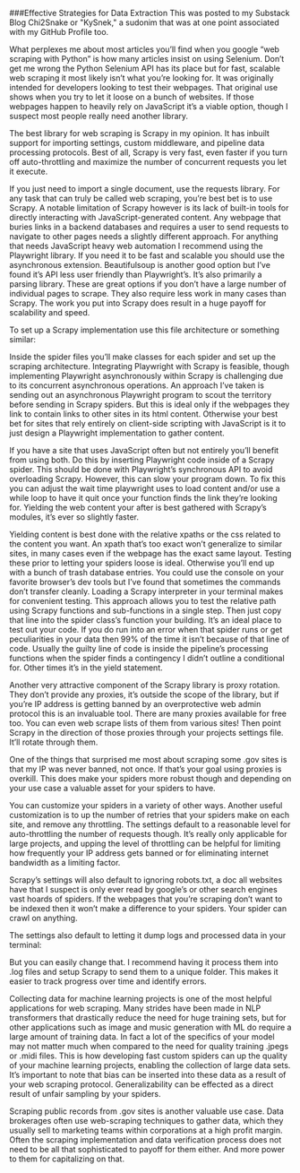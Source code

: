 ###Effective Strategies for Data Extraction
This was posted to my Substack Blog Chi2Snake or "KySnek," a sudonim that was at one point associated with my GitHub Profile too. 


What perplexes me about most articles you’ll find when you google “web scraping with Python” is how many articles insist on using Selenium. Don’t get me wrong the Python Selenium API has its place but for fast, scalable web scraping it most likely isn’t what you’re looking for. It was originally intended for developers looking to test their webpages. That original use shows when you try to let it loose on a bunch of websites. If those webpages happen to heavily rely on JavaScript it’s a viable option, though I suspect most people really need another library.

The best library for web scraping is Scrapy in my opinion. It has inbuilt support for importing settings, custom middleware, and pipeline data processing protocols. Best of all, Scrapy is very fast, even faster if you turn off auto-throttling and maximize the number of concurrent requests you let it execute.

If you just need to import a single document, use the requests library. For any task that can truly be called web scraping, you’re best bet is to use Scrapy. A notable limitation of Scrapy however is its lack of built-in tools for directly interacting with JavaScript-generated content. Any webpage that buries links in a backend databases and requires a user to send requests to navigate to other pages needs a slightly different approach. For anything that needs JavaScript heavy web automation I recommend using the Playwright library. If you need it to be fast and scalable you should use the asynchronous extension. Beautifulsoup is another good option but I’ve found it’s API less user friendly than Playwright’s. It’s also primarily a parsing library. These are great options if you don’t have a large number of individual pages to scrape. They also require less work in many cases than Scrapy. The work you put into Scrapy does result in a huge payoff for scalability and speed.

To set up a Scrapy implementation use this file architecture or something similar:


Inside the spider files you’ll make classes for each spider and set up the scraping architecture. Integrating Playwright with Scrapy is feasible, though implementing Playwright asynchronously within Scrapy is challenging due to its concurrent asynchronous operations. An approach I’ve taken is sending out an asynchronous Playwright program to scout the territory before sending in Scrapy spiders. But this is ideal only if the webpages they link to contain links to other sites in its html content. Otherwise your best bet for sites that rely entirely on client-side scripting with JavaScript is it to just design a Playwright implementation to gather content.

If you have a site that uses JavaScript often but not entirely you’ll benefit from using both. Do this by inserting Playwright code inside of a Scrapy spider. This should be done with Playwright’s synchronous API to avoid overloading Scrapy. However, this can slow your program down. To fix this you can adjust the wait time playwright uses to load content and/or use a while loop to have it quit once your function finds the link they’re looking for. Yielding the web content your after is best gathered with Scrapy’s modules, it’s ever so slightly faster.

Yielding content is best done with the relative xpaths or the css related to the content you want. An xpath that’s too exact won’t generalize to similar sites, in many cases even if the webpage has the exact same layout. Testing these prior to letting your spiders loose is ideal. Otherwise you’ll end up with a bunch of trash database entries. You could use the console on your favorite browser’s dev tools but I’ve found that sometimes the commands don’t transfer cleanly. Loading a Scrapy interpreter in your terminal makes for convenient testing. This approach allows you to test the relative path using Scrapy functions and sub-functions in a single step. Then just copy that line into the spider class’s function your building. It’s an ideal place to test out your code. If you do run into an error when that spider runs or get peculiarities in your data then 99% of the time it isn’t because of that line of code. Usually the guilty line of code is inside the pipeline’s processing functions when the spider finds a contingency I didn’t outline a conditional for. Other times it’s in the yield statement.

Another very attractive component of the Scrapy library is proxy rotation. They don’t provide any proxies, it’s outside the scope of the library, but if you’re IP address is getting banned by an overprotective web admin protocol this is an invaluable tool. There are many proxies available for free too. You can even web scrape lists of them from various sites! Then point Scrapy in the direction of those proxies through your projects settings file. It’ll rotate through them.

One of the things that surprised me most about scraping some .gov sites is that my IP was never banned, not once. If that’s your goal using proxies is overkill. This does make your spiders more robust though and depending on your use case a valuable asset for your spiders to have.

You can customize your spiders in a variety of other ways. Another useful customization is to up the number of retries that your spiders make on each site, and remove any throttling. The settings default to a reasonable level for auto-throttling the number of requests though. It’s really only applicable for large projects, and upping the level of throttling can be helpful for limiting how frequently your IP address gets banned or for eliminating internet bandwidth as a limiting factor.

Scrapy’s settings will also default to ignoring robots.txt, a doc all websites have that I suspect is only ever read by google’s or other search engines vast hoards of spiders. If the webpages that you’re scraping don’t want to be indexed then it won’t make a difference to your spiders. Your spider can crawl on anything.

The settings also default to letting it dump logs and processed data in your terminal:


But you can easily change that. I recommend having it process them into .log files and setup Scrapy to send them to a unique folder. This makes it easier to track progress over time and identify errors.

Collecting data for machine learning projects is one of the most helpful applications for web scraping. Many strides have been made in NLP transformers that drastically reduce the need for huge training sets, but for other applications such as image and music generation with ML do require a large amount of training data. In fact a lot of the specifics of your model may not matter much when compared to the need for quality training .jpegs or .midi files. This is how developing fast custom spiders can up the quality of your machine learning projects, enabling the collection of large data sets. It’s important to note that bias can be inserted into these data as a result of your web scraping protocol. Generalizability can be effected as a direct result of unfair sampling by your spiders.

Scraping public records from .gov sites is another valuable use case. Data brokerages often use web-scraping techniques to gather data, which they usually sell to marketing teams within corporations at a high profit margin. Often the scraping implementation and data verification process does not need to be all that sophisticated to payoff for them either. And more power to them for capitalizing on that.
